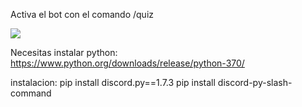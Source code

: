 Activa el bot con el comando /quiz

<img src="https://i.imgur.com/3AwL38w.png">

Necesitas instalar python: https://www.python.org/downloads/release/python-370/

instalacion:
pip install discord.py==1.7.3
pip install discord-py-slash-command
